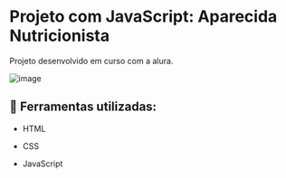 # Projeto com JavaScript: Aparecida Nutricionista
Projeto desenvolvido em curso com a alura.

![image](https://cdn.discordapp.com/attachments/1078878078467592255/1088085409726201966/image.png)

## 🔨 Ferramentas utilizadas:

* HTML

* CSS

* JavaScript
